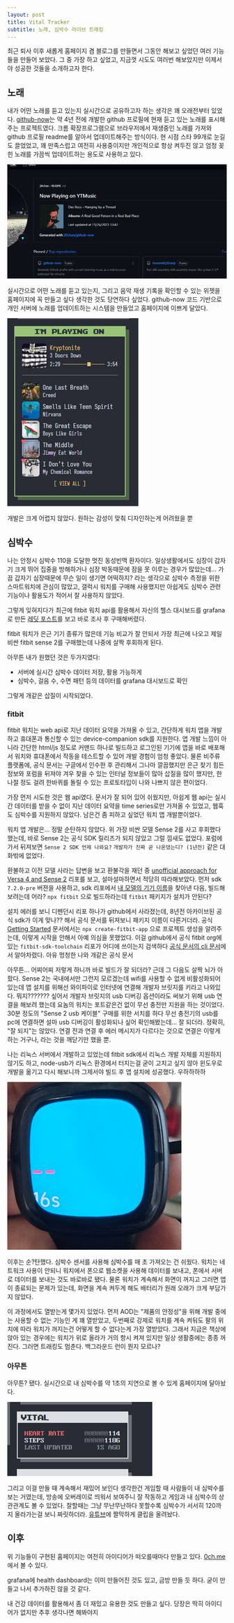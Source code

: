 ```yaml
---
layout: post
title: Vital Tracker
subtitle: 노래, 심박수 라이브 트래킹
---
```


최근 퇴사 이후 새롭게 홈페이지 겸 블로그를 만들면서 그동안 해보고 싶었던 여러 기능들을 만들어 보았다.
그 중 가장 하고 싶었고, 지금껏 시도도 여러번 해보았지만 이제서야 성공한 것들을 소개하고자 한다.

## 노래

내가 어떤 노래를 듣고 있는지 실시간으로 공유하고자 하는 생각은 꽤 오래전부터 있었다.
[github-now](https://github.com/20chan/github-now)는 약 4년 전에 개발한 github 프로필에 현재 듣고 있는 노래를 표시해주는 프로젝트였다.
크롬 확장프로그램으로 브라우저에서 재생중인 노래를 가져와 github 프로필 readme를 알아서 업데이트해주는 방식이다.
현 시점 스타 99개로 눈길도 끌었었고, 꽤 만족스럽고 여전히 사용중이지만 개인적으로 항상 켜두진 않고 엄청 꽂힌 노래를 가끔씩 업데이트하는 용도로 사용하고 있다.

![github-now](/img/github-now.png)

실시간으로 어떤 노래를 듣고 있는지, 그리고 음악 재생 기록을 확인할 수 있는 위젯을 홈페이지에 꼭 만들고 싶다 생각한 것도 당연하다 싶었다.
github-now 코드 기반으로 개인 서버에 노래를 업데이트하는 시스템을 만들었고 홈페이지에 이쁘게 달았다.

![music widget](/img/0chan-now.png)

개발은 크게 어렵지 않았다. 원하는 감성이 맞춰 디자인하는게 어려웠을 뿐

## 심박수

나는 안정시 심박수 110을 도달한 멋진 동성빈맥 환자이다.
일상생활에서도 심장이 갑자기 크게 뛰어 집중을 방해하거나 심장 박동때문에 잠을 못 이루는 경우가 많았는데...
가끔 갑자기 심장때문에 무슨 일이 생기면 어떡하지? 라는 생각으로 심박수 측정을 위한 스마트워치에 관심이 많았고, 갤럭시 워치를 구매해 사용했지만 아쉽게도 심박수 관련 기능이나 활용도가 적어서 잘 사용하지 않았다.

그렇게 잊혀지다가 최근에 fitbit 워치 api를 활용해서 자신의 헬스 대시보드를 grafana로 만든 [레딧 포스트](https://www.reddit.com/r/selfhosted/comments/15ao3my/i_made_a_onepage_comprehensive_dashboard_using/)를 보고 바로 조사 후 구매해버렸다.

fitbit 워치가 은근 기기 종류가 많은데 기능 비교가 잘 안되서 가장 최근에 나오고 제일 비싼 fitbit sense 2를 구매했는데 나중에 살짝 후회하게 된다.

아무튼 내가 원했던 것은 두가지였다:
- 서버에 실시간 심박수 데이터 저장, 활용 가능하게
- 심박수, 걸음 수, 수면 패턴 등의 데이터를 grafana 대시보드로 확인

그렇게 개같은 삽질이 시작되었다.

### fitbit

fitbit 워치는 web api로 지난 데이터 요약을 가져올 수 있고, 간단하게 워치 앱을 개발하고 휴대폰과 통신할 수 있는 device-companion sdk를 지원한다.
앱 개발 느낌이 아니라 간단한 html/js 정도로 커맨드 하나로 빌드하고 로그인된 기기에 앱을 바로 배포해서 워치와 휴대폰에서 작동을 테스트할 수 있어 개발 경험이 엄청 좋았다.
물론 비주류 플랫폼에, 공식 문서는 구글에서 인수한 후 관리해서 그나마 깔끔했지만 은근 찾기 힘든 정보와 포럼을 뒤져야 겨우 찾을 수 있는 인터널 정보들이 많아 삽질을 많이 했지만, 한나절 정도 걸려 한바퀴를 돌릴 수 있는 프로토타입이 나와 나쁘지 않은 편이었다.

가장 먼저 시도한 것은 웹 api였다. 문서가 잘 되어 있어 쉬웠지만, 아쉽게 웹 api는 실시간 데이터를 받을 수 없이 지난 데이터 요약을 time series로만 가져올 수 있었고, 웹훅도 심박수를 지원하지 않았다. 남은건 좀 피하고 싶었던 워치 앱 개발뿐이었다.

워치 앱 개발은... 정말 순탄하지 않았다. 위 가장 비싼 모델 Sense 2를 사고 후회했다 했는데, 바로 Sense 2는 공식 SDK 릴리즈가 되지 않았고 그럴 낌새도 없었다.
포럼에 가서 뒤져보면 `Sense 2 SDK 언제 나와요?` `개발자가 진짜 곧 나온댔는디? (1년전)` 같은 대화밖에 없었다.

환불하고 이전 모델 사라는 답변을 보고 환불각을 재던 중 [unofficial approach for Versa 4 and Sense 2](https://github.com/cmengler/fitbit-app-versa4) 리포를 보고, 설마설마하면서 적당히 따라해보았다.
먼저 sdk `7.2.0-pre` 버젼을 사용하고, sdk 리포에서 [내 모델의 기기 이름](https://github.com/Fitbit/fitbit-sdk-toolchain/blob/7.2.0-pre.0/src/buildTargets.ts#L23)을 찾아낸 다음, 빌드해보려는데 어라? `npx fitbit` 으로 빌드하라는데 `fitbit` 패키지가 설치가 안된다?

설치 에러를 보니 디펜던시 리포 하나가 github에서 사라졌는데, 8년전 아카이브된 공식 sdk가 이게 맞나?? 해서 공식 문서를 뒤져보니 패키지 이름이 다른거더라. 공식 [Getting Started](https://dev.fitbit.com/getting-started/) 문서에서는 `npx create-fitbit-app` 으로 프로젝트 생성을 알려주는데, 이렇게 시작을 안해서 아예 의심을 못했었다.
이걸 github에서 공식 fitbit org에 있는 `fitbit-sdk-toolchain` 리포가 어디에 쓰이는지 검색하다 [공식 문서의 cli 문서](https://dev.fitbit.com/build/guides/command-line-interface/#updating-existing-projects)에서 알아차렸다. 아유 멍청한 나와 개같은 공식 문서

아무튼... 어찌어찌 저렇게 하니까 바로 빌드가 잘 되더라? 근데 그 다음도 살짝 뇌가 아팠다.
Sense 2는 국내에서만 그런지 모르겠는데 wifi를 사용할 수 없게 비활성화되어 있는데 앱 설치를 위해선 와이파이로 인터넷에 연결해 개발자 브릿지를 키라고 나와있다.
뭐지??????? 싶어서 개발자 브릿지의 usb 디버깅 옵션이라도 써보기 위해 usb 연결을 해보려 했는데 요놈의 워치는 포트같은건 없이 무선 충전만 지원을 하는 것이었다.
30분 정도의 "Sense 2 usb 케이블" 구매를 위한 서치를 하다 무선 충전기의 usb를 pc에 연결하면 설마 usb 디버깅이 활성화되나 싶어 확인해봤는데... 잘 되더라.
정확히, "잘 되지"는 않았다. 연결 전과 연결 후 에러 메시지가 다르다는 것으로 연결은 이렇게 하는 거구나, 라는 것을 깨닫기만 했을 뿐.

나는 리눅스 서버에서 개발하고 있었는데 fitbit sdk에서 리눅스 개발 자체를 지원하지 않기도 하고, node-usb가 리눅스 환경에서 터지는걸 굳이 고치고 싶지 않아 윈도우로 개발을 옮기고 다시 해보니까 그제서야 빌드 후 앱 설치에 성공했다. 우하하하하

![첫 워치 앱](/img/fitbit-first.png)

이후는 순?탄했다. 심박수 센서를 사용해 심박수를 매 초 가져오는 건 쉬웠다. 워치는 네트워크 사용이 안되니 워치에서 폰으로 웹소켓을 사용해 데이터를 보내고, 폰에서 서버로 데이터를 보내는 것도 바로바로 됐다. 물론 워치가 계속해서 화면이 꺼지고 그러면 앱이 종료되는 문제가 있는데, 화면을 계속 켜두게 해도 배터리가 원래 오래가 크게 부담가지 않았다.

이 과정에서도 열받는게 몇가지 있었다. 먼저 AOD는 "제품의 안정성"을 위해 개발 중에는 사용할 수 없는 기능인 게 꽤 열받았고, 두번째로 강제로 워치를 계속 켜둬도 팔의 위치에 따라 워치가 꺼지는건 어떻게 할 수 없다는게 가장 열받았다.
그래서 지금은 책상에 앉아 있는 경우에는 워치가 위로 올라가 거의 항시 켜져 있지만 일상 생활중에는 종종 꺼진다. 그러면 트래킹도 멈춘다. 백그라운드 런이 뭔지 모르나?

### 아무튼

아무튼? 됐다. 실시간으로 내 심박수를 약 1초의 지연으로 볼 수 있게 홈페이지에 달아놨다.

![vital](/img/vital.png)

그리고 이걸 만들 때 계속해서 재밌어 보인다 생각한건 게임할 때 사람들이 내 심박수를 보는 거였는데, 방송에 오버레이로 띄워서 보여주니 잘 작동하고 게임과 내 심박수의 상관관계도 볼 수 있었다. 잘할때는 그냥 무난무난하다 못할수록 심박수가 서서히 120까지 올라가는걸 보니 짜릿하더라. [유튜브](https://www.youtube.com/watch?v=h07b0Hm76xk)에 짤막하게 클립을 올려놨다.

## 이후

위 기능들이 구현된 홈페이지는 여전히 아이디어가 떠오를때마다 만들고 있다. [0ch.me](https://0ch.me)에서 볼 수 있다.

grafana에 health dashboard는 이미 만들어진 것도 있고, 금방 만들 듯 하다. 굳이 만들고 나서 추가하진 않을 것 같다.

내 건강 데이터를 활용해서 좀 더 재밌고 유용한 것도 만들고 싶다. 당장은 딱히 아이디어가 없지만 추후 생각나면 해봐야지